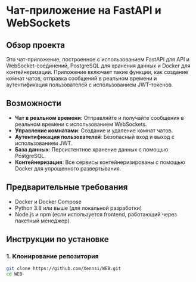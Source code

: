 # Чат-приложение на FastAPI и WebSockets

## Обзор проекта

Это чат-приложение, построенное с использованием FastAPI для API и WebSocket-соединений, PostgreSQL для хранения данных и Docker для контейнеризации. Приложение включает такие функции, как создание комнат чатов, отправка сообщений в реальном времени и аутентификация пользователей с использованием JWT-токенов.

## Возможности

- **Чат в реальном времени**: Отправляйте и получайте сообщения в реальном времени с использованием WebSockets.
- **Управление комнатами**: Создание и удаление комнат чатов.
- **Аутентификация пользователей**: Безопасный вход и выход с использованием JWT.
- **База данных**: Персистентное хранение данных с помощью PostgreSQL.
- **Контейнеризация**: Все сервисы контейнеризированы с помощью Docker для упрощенного развертывания.

## Предварительные требования

- Docker и Docker Compose
- Python 3.8 или выше (для локальной разработки)
- Node.js и npm (если используется frontend, работающий через пакетный менеджер)

## Инструкции по установке

### 1. Клонирование репозитория

```bash
git clone https://github.com/Xennsi/WEB.git
cd WEB

